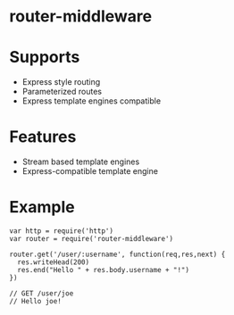 router-middleware
=================

Supports
========

* Express style routing
* Parameterized routes
* Express template engines compatible

    
Features
========

* Stream based template engines
* Express-compatible template engine

Example
=======

    var http = require('http')
    var router = require('router-middleware')

    router.get('/user/:username', function(req,res,next) {
      res.writeHead(200)
      res.end("Hello " + res.body.username + "!")
    })    
 
    // GET /user/joe
    // Hello joe!
